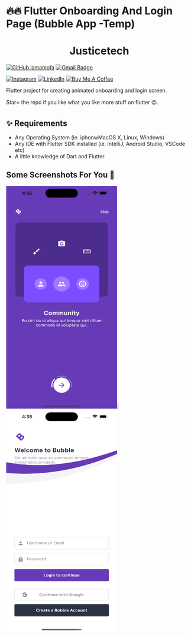 
# 🔥🔥 Flutter Onboarding And Login Page (Bubble App -Temp)

<h1 align="center">
  Justicetech
</h1>


[![GitHub iamamofa](https://img.shields.io/github/followers/iamamofa?label=follow&style=social)](https://github.com/iamamofa?tab=repositories)
[![Gmail Badge](https://img.shields.io/badge/-manishdayma65@gmail.com-c14438?style=flat-square&logo=Gmail&logoColor=white&link=mailto:joamofa@st.ug.edu.gh)](mailto:joamofa@st.ug.edu.gh)

[![Instagram](https://img.shields.io/badge/Instagram-%23E4405F.svg?style=for-the-badge&logo=Instagram&logoColor=white)](https://www.instagram.com/i_am_amofa/?hl=en)
[![LinkedIn](https://img.shields.io/badge/linkedin-%230077B5.svg?style=for-the-badge&logo=linkedin&logoColor=white)](https://www.linkedin.com/in/justice-ohene-amofa-349b44173/?originalSubdomain=gh)
<a href="https://www.buymeacoffee.com/iamamofa" target="_blank"><img src="https://cdn.buymeacoffee.com/buttons/default-orange.png" alt="Buy Me A Coffee" height="41" width="174"></a>

Flutter project for creating animated onboarding and login screen.

Star⭐ the repo if you like what you like more stuff on flutter 😉.

## ✨ Requirements
* Any Operating System (ie. iphonwMacOS X, Linux, Windows)
* Any IDE with Flutter SDK installed (ie. IntelliJ, Android Studio, VSCode etc)
* A little knowledge of Dart and Flutter.

## Some Screenshots For You 💖

<img height="600" width="300" src="screenshots/justice1.png">|
<img height="600" width="300" src="screenshots/justice2.png">  
